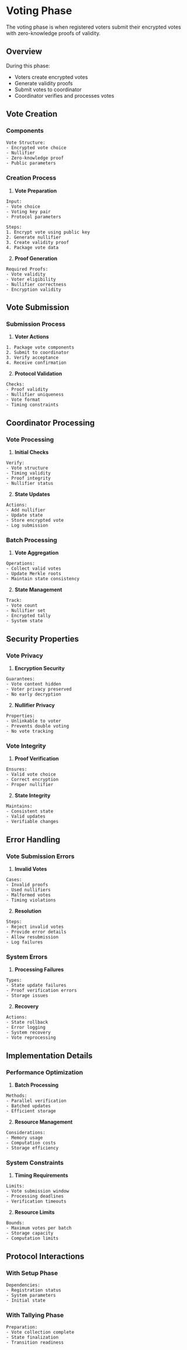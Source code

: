 # Voting Phase

The voting phase is when registered voters submit their encrypted votes with zero-knowledge proofs of validity.

## Overview

During this phase:
- Voters create encrypted votes
- Generate validity proofs
- Submit votes to coordinator
- Coordinator verifies and processes votes

## Vote Creation

### Components
```plaintext
Vote Structure:
- Encrypted vote choice
- Nullifier
- Zero-knowledge proof
- Public parameters
```

### Creation Process

1. **Vote Preparation**
```plaintext
Input:
- Vote choice
- Voting key pair
- Protocol parameters

Steps:
1. Encrypt vote using public key
2. Generate nullifier
3. Create validity proof
4. Package vote data
```

2. **Proof Generation**
```plaintext
Required Proofs:
- Vote validity
- Voter eligibility
- Nullifier correctness
- Encryption validity
```

## Vote Submission

### Submission Process

1. **Voter Actions**
```plaintext
1. Package vote components
2. Submit to coordinator
3. Verify acceptance
4. Receive confirmation
```

2. **Protocol Validation**
```plaintext
Checks:
- Proof validity
- Nullifier uniqueness
- Vote format
- Timing constraints
```

## Coordinator Processing

### Vote Processing

1. **Initial Checks**
```plaintext
Verify:
- Vote structure
- Timing validity
- Proof integrity
- Nullifier status
```

2. **State Updates**
```plaintext
Actions:
- Add nullifier
- Update state
- Store encrypted vote
- Log submission
```

### Batch Processing

1. **Vote Aggregation**
```plaintext
Operations:
- Collect valid votes
- Update Merkle roots
- Maintain state consistency
```

2. **State Management**
```plaintext
Track:
- Vote count
- Nullifier set
- Encrypted tally
- System state
```

## Security Properties

### Vote Privacy

1. **Encryption Security**
```plaintext
Guarantees:
- Vote content hidden
- Voter privacy preserved
- No early decryption
```

2. **Nullifier Privacy**
```plaintext
Properties:
- Unlinkable to voter
- Prevents double voting
- No vote tracking
```

### Vote Integrity

1. **Proof Verification**
```plaintext
Ensures:
- Valid vote choice
- Correct encryption
- Proper nullifier
```

2. **State Integrity**
```plaintext
Maintains:
- Consistent state
- Valid updates
- Verifiable changes
```

## Error Handling

### Vote Submission Errors

1. **Invalid Votes**
```plaintext
Cases:
- Invalid proofs
- Used nullifiers
- Malformed votes
- Timing violations
```

2. **Resolution**
```plaintext
Steps:
- Reject invalid votes
- Provide error details
- Allow resubmission
- Log failures
```

### System Errors

1. **Processing Failures**
```plaintext
Types:
- State update failures
- Proof verification errors
- Storage issues
```

2. **Recovery**
```plaintext
Actions:
- State rollback
- Error logging
- System recovery
- Vote reprocessing
```

## Implementation Details

### Performance Optimization

1. **Batch Processing**
```plaintext
Methods:
- Parallel verification
- Batched updates
- Efficient storage
```

2. **Resource Management**
```plaintext
Considerations:
- Memory usage
- Computation costs
- Storage efficiency
```

### System Constraints

1. **Timing Requirements**
```plaintext
Limits:
- Vote submission window
- Processing deadlines
- Verification timeouts
```

2. **Resource Limits**
```plaintext
Bounds:
- Maximum votes per batch
- Storage capacity
- Computation limits
```

## Protocol Interactions

### With Setup Phase
```plaintext
Dependencies:
- Registration status
- System parameters
- Initial state
```

### With Tallying Phase
```plaintext
Preparation:
- Vote collection complete
- State finalization
- Transition readiness
```